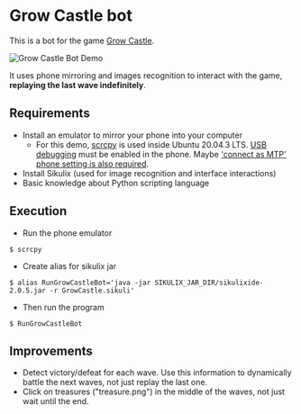# Grow Castle bot
This is a bot for the game [Grow Castle](https://play.google.com/store/apps/details?id=com.raongames.growcastle&hl=en&gl=US).

![Grow Castle Bot Demo](./GrowCastleBotDemo.gif)

It uses phone mirroring and images recognition to interact with the game, **replaying the last wave indefinitely**.


## Requirements
- Install an emulator to mirror your phone into your computer
    - For this demo, [scrcpy](https://github.com/Genymobile/scrcpy) is used inside Ubuntu 20.04.3 LTS.
    [USB debugging](https://www.youtube.com/watch?v=Ucs34BkfPB0&t=25s) must be enabled in the phone. Maybe ['connect as MTP' phone setting is also required](https://stackoverflow.com/questions/28704636/insufficient-permissions-for-device-in-android-studio-workspace-running-in-opens).
- Install Sikulix (used for image recognition and interface interactions)
- Basic knowledge about Python scripting language


## Execution
- Run the phone emulator
```console
$ scrcpy
```

- Create alias for sikulix jar
```console
$ alias RunGrowCastleBot='java -jar SIKULIX_JAR_DIR/sikulixide-2.0.5.jar -r GrowCastle.sikuli'
```

- Then run the program
```console
$ RunGrowCastleBot
```


## Improvements
- Detect victory/defeat for each wave. Use this information to dynamically battle the next waves, not just replay the last one.
- Click on treasures ("treasure.png") in the middle of the waves, not just wait until the end.
